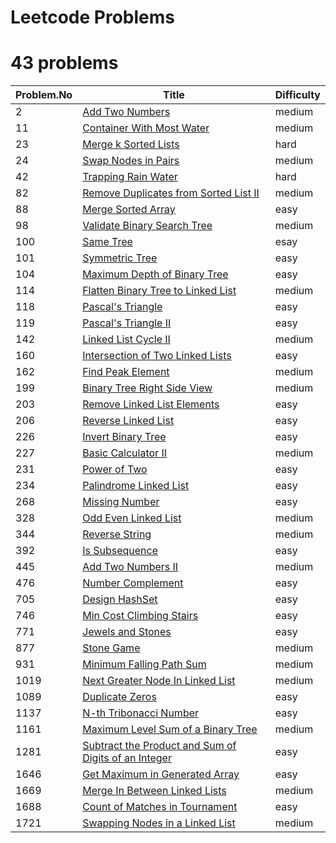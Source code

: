 # Leetcode Problems

# 43 problems

| Problem.No | Title                                                                                                                                       | Difficulty |
| ---------- | ------------------------------------------------------------------------------------------------------------------------------------------- | ---------- |
| 2          | [Add Two Numbers](https://leetcode.com/problems/add-two-numbers/)                                                                           | medium     |
| 11         | [Container With Most Water](https://leetcode.com/problems/container-with-most-water/)                                                       | medium     |
| 23         | [Merge k Sorted Lists](https://leetcode.com/problems/merge-k-sorted-lists/)                                                                 | hard       |
| 24         | [Swap Nodes in Pairs](https://leetcode.com/problems/swap-nodes-in-pairs/)                                                                   | medium     |
| 42         | [Trapping Rain Water](https://leetcode.com/problems/trapping-rain-water/)                                                                   | hard       |
| 82         | [Remove Duplicates from Sorted List II](https://leetcode.com/problems/remove-duplicates-from-sorted-list-ii/)                               | medium     |
| 88         | [Merge Sorted Array](https://leetcode.com/problems/merge-sorted-array/)                                                                     | easy       |
| 98         | [ Validate Binary Search Tree](https://leetcode.com/problems/validate-binary-search-tree)                                                   | medium     |
| 100        | [Same Tree](https://leetcode.com/problems/same-tree/)                                                                                       | esay       |
| 101        | [Symmetric Tree](https://leetcode.com/problems/symmetric-tree/)                                                                             | easy       |
| 104        | [Maximum Depth of Binary Tree](https://leetcode.com/problems/maximum-depth-of-binary-tree/)                                                 | easy       |
| 114        | [Flatten Binary Tree to Linked List](https://leetcode.com/problems/flatten-binary-tree-to-linked-list/)                                     | medium     |
| 118        | [Pascal's Triangle](https://leetcode.com/problems/pascals-triangle/)                                                                        | easy       |
| 119        | [Pascal's Triangle II](https://leetcode.com/problems/pascals-triangle-ii/)                                                                  | easy       |
| 142        | [Linked List Cycle II](https://leetcode.com/problems/linked-list-cycle-ii/)                                                                 | medium     |
| 160        | [Intersection of Two Linked Lists](https://leetcode.com/problems/intersection-of-two-linked-lists/)                                         | easy       |
| 162        | [Find Peak Element](https://leetcode.com/problems/find-peak-element/)                                                                       | medium     |
| 199        | [Binary Tree Right Side View](https://leetcode.com/problems/binary-tree-right-side-view/)                                                   | medium     |
| 203        | [Remove Linked List Elements](https://leetcode.com/problems/remove-linked-list-elements/)                                                   | easy       |
| 206        | [Reverse Linked List](https://leetcode.com/problems/reverse-linked-list/)                                                                   | easy       |
| 226        | [Invert Binary Tree](https://leetcode.com/problems/invert-binary-tree/)                                                                     | easy       |
| 227        | [ Basic Calculator II](https://leetcode.com/problems/basic-calculator-ii/)                                                                  | medium     |
| 231        | [Power of Two](https://leetcode.com/problems/power-of-two/)                                                                                 | easy       |
| 234        | [Palindrome Linked List](https://leetcode.com/problems/palindrome-linked-list/)                                                             | easy       |
| 268        | [Missing Number](https://leetcode.com/problems/missing-number/)                                                                             | easy       |
| 328        | [Odd Even Linked List](https://leetcode.com/problems/odd-even-linked-list/)                                                                 | medium     |
| 344        | [Reverse String](https://leetcode.com/problems/reverse-string/)                                                                             | medium     |
| 392        | [Is Subsequence](https://leetcode.com/problems/is-subsequence/)                                                                             | easy       |
| 445        | [Add Two Numbers II](https://leetcode.com/problems/add-two-numbers-ii/)                                                                     | medium     |
| 476        | [Number Complement](https://leetcode.com/problems/number-complement/)                                                                       | easy       |
| 705        | [Design HashSet](https://leetcode.com/problems/design-hashset/)                                                                             | easy       |
| 746        | [Min Cost Climbing Stairs](https://leetcode.com/problems/min-cost-climbing-stairs/)                                                         | easy       |
| 771        | [Jewels and Stones](https://leetcode.com/problems/jewels-and-stones/submissions/)                                                           | easy       |
| 877        | [Stone Game](https://leetcode.com/problems/stone-game/)                                                                                     | medium     |
| 931        | [Minimum Falling Path Sum](https://leetcode.com/problems/minimum-falling-path-sum/)                                                         | medium     |
| 1019       | [Next Greater Node In Linked List](https://leetcode.com/problems/next-greater-node-in-linked-list/)                                         | medium     |
| 1089       | [Duplicate Zeros](https://leetcode.com/problems/duplicate-zeros/)                                                                           | easy       |
| 1137       | [N-th Tribonacci Number](https://leetcode.com/problems/n-th-tribonacci-number/)                                                             | easy       |
| 1161       | [Maximum Level Sum of a Binary Tree](https://leetcode.com/problems/maximum-level-sum-of-a-binary-tree/)                                     | medium     |
| 1281       | [Subtract the Product and Sum of Digits of an Integer](https://leetcode.com/problems/subtract-the-product-and-sum-of-digits-of-an-integer/) | easy       |
| 1646       | [Get Maximum in Generated Array](https://leetcode.com/problems/get-maximum-in-generated-array/)                                             | easy       |
| 1669       | [Merge In Between Linked Lists](https://leetcode.com/problems/merge-in-between-linked-lists/)                                               | medium     |
| 1688       | [Count of Matches in Tournament](https://leetcode.com/problems/count-of-matches-in-tournament/)                                             | easy       |
| 1721       | [Swapping Nodes in a Linked List](https://leetcode.com/problems/swapping-nodes-in-a-linked-list/)                                           | medium     |
